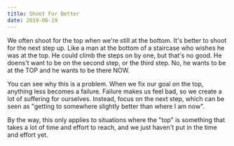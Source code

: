 ```yaml
---
title: Shoot For Better
date: 2019-06-19
---
```


We often shoot for the top when we're still at the bottom. It's better to shoot for the next step up. Like a man at the bottom of a staircase who wishes he was at the top. He could climb the steps on by one, but that's no good. He doens't want to be on the second step, or the third step. No, he wants to be at the TOP and he wants to be there NOW.

You can see why this is a problem. When we fix our goal on the top, anything less becomes a failure. Failure makes us feel bad, so we create a lot of suffering for ourselves. Instead, focus on the next step, which can be seen as "getting to somewhere slightly better than where I am now".

By the way, this only applies to situations where the "top" is something that takes a lot of time and effort to reach, and we just haven't put in the time and effort yet.
